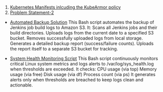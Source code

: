 1. [Kubernetes Manifests inlcuding the KubeArmor policy](./kubernetes/)
2. [Problem Statement-2](./Problem_Statement_2/)
-  [Automated Backup Solution](./Problem_Statement_2/jenkins_backup.sh)
    This Bash script automates the backup of Jenkins job build logs to Amazon S3. It:
    Scans all Jenkins jobs and their build directories.
    Uploads logs from the current date to a specified S3 bucket.
    Removes successfully uploaded logs from local storage.
    Generates a detailed backup report (success/failure counts).
    Uploads the report itself to a separate S3 bucket for tracking.

-  [ System Health Monitoring Script](./Problem_Statement_2/system_health.sh)
    This Bash script continuously monitors critical Linux system metrics and logs alerts to /var/log/sys_health.log when thresholds are exceeded. It checks:
    CPU usage (via top)
    Memory usage (via free)
    Disk usage (via df)
    Process count (via ps)
    It generates alerts only when thresholds are breached to keep logs clean and actionable.
